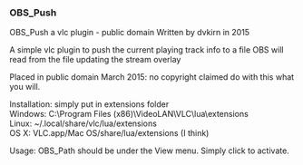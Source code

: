 ### OBS_Push

OBS_Push a vlc plugin - public domain
Written by dvkirn in 2015

A simple vlc plugin to push the current playing track info to a file
OBS will read from the file updating the stream overlay

Placed in public domain March 2015: no copyright claimed
do with this what you will.

Installation: simply put in extensions folder  <br>
    Windows: C:\Program Files (x86)\VideoLAN\VLC\lua\extensions <br> 
    Linux: ~/.local/share/vlc/lua/extensions  <br>
    OS X: VLC.app/Mac OS/share/lua/extensions (I think)  

Usage: OBS_Path should be under the View menu. Simply click to activate.



